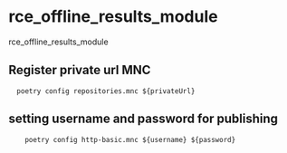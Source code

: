 # rce_offline_results_module

rce_offline_results_module



## Register private url MNC
```shell
  poetry config repositories.mnc ${privateUrl}
```

## setting username and password for publishing
```shell
    poetry config http-basic.mnc ${username} ${password}
```
